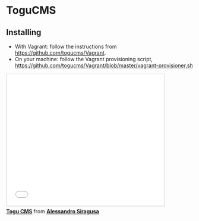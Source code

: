 ToguCMS
=======

## Installing

* With Vagrant: follow the instructions from https://github.com/togucms/Vagrant.
* On your machine: follow the Vagrant provisioning script, https://github.com/togucms/Vagrant/blob/master/vagrant-provisioner.sh

<iframe src="//fr.slideshare.net/slideshow/embed_code/key/ic3ocHCE9YyAJG" width="425" height="355" frameborder="0" marginwidth="0" marginheight="0" scrolling="no" style="border:1px solid #CCC; border-width:1px; margin-bottom:5px; max-width: 100%;" allowfullscreen> </iframe> <div style="margin-bottom:5px"> <strong> <a href="//fr.slideshare.net/AlessandroSiragusa1/togu" title="Togu CMS" target="_blank">Togu CMS</a> </strong> from <strong><a href="//www.slideshare.net/AlessandroSiragusa1" target="_blank">Alessandro Siragusa</a></strong> </div>
